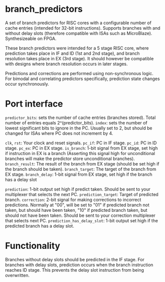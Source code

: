 # branch_predictors
A set of branch predictors for RISC cores with a configurable number of cache entries (intended for 32-bit instructions). Supports branches with and without delay slots (therefore compatible with ISAs such as MicroBlaze). Synthesizeable on FPGA.

These branch predictors were intended for a 5 stage RISC core, where prediction takes place in IF and ID (1st and 2nd stage), and branch resolution takes place in EX (3rd stage). It should however be compatible with designs where branch resolution occurs in later stages.

Predictions and corrections are performed using non-synchronous logic. For bimodal and correlating predictors specifically, prediction state changes occur synchronously.

# Port interface
`predictor_bits`: sets the number of cache entries (branches stored). Total number of entries equals 2^(predictor_bits).
`index`: sets the number of lowest significant bits to ignore in the PC. Usually set to 2, but should be changed for ISAs where PC does not increment by 4.

`clk`, `rst`: Your clock and reset signals.
`pc_if`: PC in IF stage.
`pc_id`: PC in ID stage.
`pc_ex`: PC in EX stage.
`is_branch`: 1-bit signal from EX stage, set high if instruction in EX is a branch (Asserting this signal high for unconditional branches will make the predictor store unconditional branches).
`branch_result`: The result of the branch from EX stage (should be set high if the branch should be taken).
`branch_target`: The target of the branch from EX stage.
`branch_delay`: 1-bit signal from EX stage, set high if the branch has a delay slot

`prediction`: 1-bit output set high if predict taken. Should be sent to your multiplexer that selects the next PC.
`prediction_target`: Target of predicted branch.
`correction`: 2-bit signal for making corrections to incorrect predictions. Normally at "00", will be set to "01" if predicted branch not taken, but should have been taken, "10" if predicted branch taken, but should not have been taken. Should be sent to your correction multiplexer that selects next PC.
`prediction_has_delay_slot`: 1-bit output set high if the predicted branch has a delay slot. 

# Functionality
Branches without delay slots should be predicted in the IF stage. For branches with delay slots, prediction occurs when the branch instruction reaches ID stage. This prevents the delay slot instruction from being overwritten.


